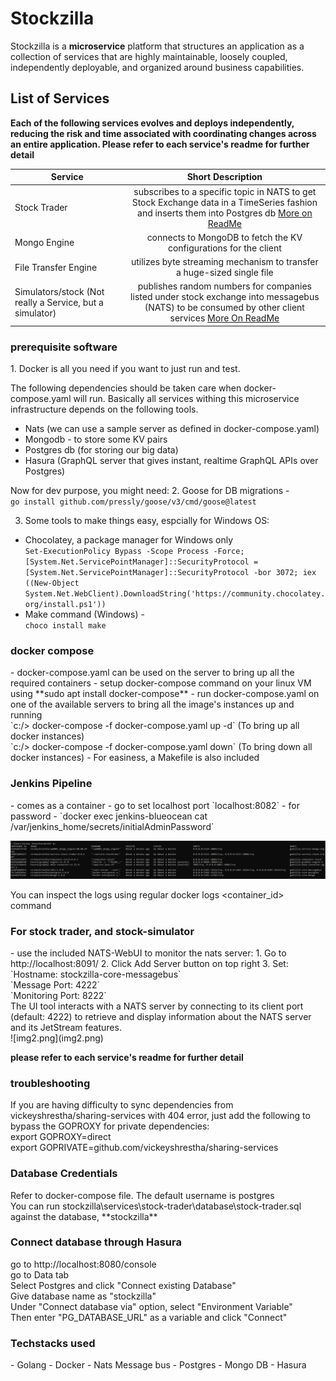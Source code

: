 <h1>Stockzilla</h1>

Stockzilla is a **microservice** platform that structures an application as a collection of services that are highly maintainable, loosely coupled, independently deployable, and organized around business capabilities.


<h2>List of Services</h2>

**Each of the following services evolves and deploys independently, reducing the risk and time associated with coordinating changes across an entire application.
Please refer to each service's readme for further detail**


| Service                                                 |                                                         Short Description                                                         | 
|---------------------------------------------------------|:---------------------------------------------------------------------------------------------------------------------------------:| 
| Stock Trader                                            |   subscribes to a specific topic in NATS to get Stock Exchange data in a TimeSeries fashion and inserts them into Postgres db [More on ReadMe](https://github.com/vickeyshrestha/stockzilla/blob/master/services/stock-trader/readme.md)  | 
| Mongo Engine                                            |                                 connects to MongoDB to fetch the KV configurations for the client                                 | 
| File Transfer Engine                                    |                              utilizes byte streaming mechanism to transfer a huge-sized single file                               |
| Simulators/stock (Not really a Service, but a simulator) | publishes random numbers for companies listed under stock exchange into messagebus (NATS) to be consumed by other client services [More On ReadMe](https://github.com/vickeyshrestha/stockzilla/blob/master/simulators/stock/readme.md) |

<h3>prerequisite software</h3>
1. Docker is all you need if you want to just run and test.

The following dependencies should be taken care when docker-compose.yaml will run. Basically all services withing this microservice infrastructure depends on the following tools.
* Nats (we can use a sample server as defined in docker-compose.yaml)
* Mongodb - to store some KV pairs
* Postgres db (for storing our big data)
* Hasura (GraphQL server that gives instant, realtime GraphQL APIs over Postgres)

Now for dev purpose, you might need:
2. Goose for DB migrations - 
<br>`go install github.com/pressly/goose/v3/cmd/goose@latest`


3. Some tools to make things easy, espcially for Windows OS:
* Chocolatey, a package manager for Windows only 
<br> `Set-ExecutionPolicy Bypass -Scope Process -Force; [System.Net.ServicePointManager]::SecurityProtocol = [System.Net.ServicePointManager]::SecurityProtocol -bor 3072; iex ((New-Object System.Net.WebClient).DownloadString('https://community.chocolatey.org/install.ps1'))`
* Make command (Windows) - 
<br>`choco install make`

<h3>docker compose</h3>
- docker-compose.yaml can be used on the server to bring up all the required containers 
- setup docker-compose command on your linux VM using **sudo apt  install docker-compose**
- run docker-compose.yaml on one of the available servers to bring all the image's instances up and running
<br> `c:/> docker-compose -f docker-compose.yaml up -d` (To bring up all docker instances)
<br> `c:/> docker-compose -f docker-compose.yaml down` (To bring down all docker instances)
- For easiness, a Makefile is also included

<h3>Jenkins Pipeline</h3>
- comes as a container
- go to set localhost port `localhost:8082`
- for password - `docker exec jenkins-blueocean cat /var/jenkins_home/secrets/initialAdminPassword`
  
![img.png](img.png)

You can inspect the logs using regular docker logs <container_id> command

<h3>For stock trader, and stock-simulator</h3>
- use the included NATS-WebUI to monitor the nats server:
1. Go to http://localhost:8091/
2. Click Add Server button on top right
3. Set:
 <br>   `Hostname: stockzilla-core-messagebus`
 <br>   `Message Port: 4222`
 <br>   `Monitoring Port: 8222`
 <br> The UI tool interacts with a NATS server by connecting to its client port (default: 4222) to retrieve and display information about the NATS server and its JetStream features.
 <br> ![img2.png](img2.png)

**please refer to each service's readme for further detail**

<h3>troubleshooting</h3>
If you are having difficulty to sync dependencies from vickeyshrestha/sharing-services with 404 error, just add the following to bypass the GOPROXY for private dependencies:
<br> export GOPROXY=direct
<br> export GOPRIVATE=github.com/vickeyshrestha/sharing-services

<h3>Database Credentials</h3>
Refer to docker-compose file. The default username is postgres
<br> You can run stockzilla\services\stock-trader\database\stock-trader.sql against the database, **stockzilla**

<h3>Connect database through Hasura</h3>
go to http://localhost:8080/console
<br> go to Data tab
<br> Select Postgres and click "Connect existing Database"
<br> Give database name as "stockzilla"
<br> Under "Connect database via" option, select "Environment Variable"
<br> Then enter "PG_DATABASE_URL" as a variable and click "Connect"

<h3>Techstacks used</h3>
- Golang
- Docker
- Nats Message bus
- Postgres
- Mongo DB
- Hasura
